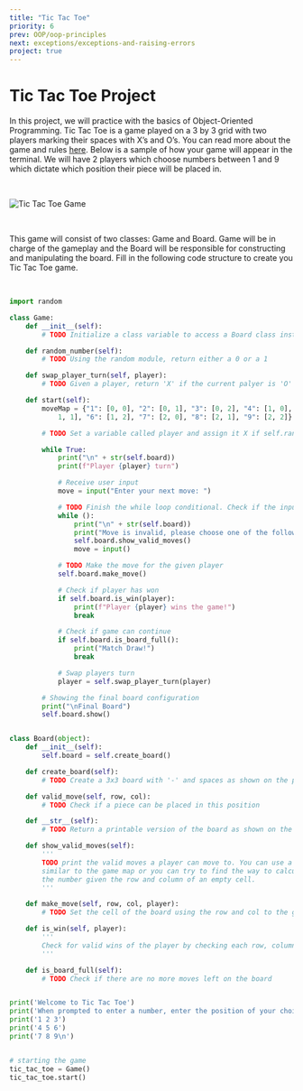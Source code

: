 ```yaml
---
title: "Tic Tac Toe"
priority: 6
prev: OOP/oop-principles
next: exceptions/exceptions-and-raising-errors
project: true
---
```


# Tic Tac Toe Project

In this project, we will practice with the basics of Object-Oriented Programming. Tic Tac Toe is a game played on a 3 by 3 grid with two players marking their spaces with X’s and O’s. You can read more about the game and rules [here](https://en.wikipedia.org/wiki/Tic-tac-toe). Below is a sample of how your game will appear in the terminal. We will have 2 players which choose numbers between 1 and 9 which dictate which position their piece will be placed in.

<br>

![Tic Tac Toe Game](/lessons/python/basics/OOP/tic-tac-toe.png)

<br>

This game will consist of two classes: Game and Board. Game will be in charge of the gameplay and the Board will be responsible for constructing and manipulating the board. Fill in the following code structure to create you Tic Tac Toe game.

<br>

```python
import random

class Game:
    def __init__(self):
        # TODO Initialize a class variable to access a Board class instance

    def random_number(self):
        # TODO Using the random module, return either a 0 or a 1

    def swap_player_turn(self, player):
        # TODO Given a player, return 'X' if the current palyer is 'O' or vice vera

    def start(self):
        moveMap = {"1": [0, 0], "2": [0, 1], "3": [0, 2], "4": [1, 0], "5": [
            1, 1], "6": [1, 2], "7": [2, 0], "8": [2, 1], "9": [2, 2]}

        # TODO Set a variable called player and assign it X if self.random_number() returns 0 and O if it returns 1

        while True:
            print("\n" + str(self.board))
            print(f"Player {player} turn")

            # Receive user input
            move = input("Enter your next move: ")

            # TODO Finish the while loop conditional. Check if the input is valid (range 1-9) and that the move is possible.
            while ():
                print("\n" + str(self.board))
                print("Move is invalid, please choose one of the following numbers:")
                self.board.show_valid_moves()
                move = input()

            # TODO Make the move for the given player
            self.board.make_move()

            # Check if player has won
            if self.board.is_win(player):
                print(f"Player {player} wins the game!")
                break

            # Check if game can continue
            if self.board.is_board_full():
                print("Match Draw!")
                break

            # Swap players turn
            player = self.swap_player_turn(player)

        # Showing the final board configuration
        print("\nFinal Board")
        self.board.show()


class Board(object):
    def __init__(self):
        self.board = self.create_board()

    def create_board(self):
        # TODO Create a 3x3 board with '-' and spaces as shown on the project page

    def valid_move(self, row, col):
        # TODO Check if a piece can be placed in this position

    def __str__(self):
        # TODO Return a printable version of the board as shown on the project page

    def show_valid_moves(self):
        '''
        TODO print the valid moves a player can move to. You can use a map
        similar to the game map or you can try to find the way to calculate
        the number given the row and column of an empty cell.
        '''

    def make_move(self, row, col, player):
        # TODO Set the cell of the board using the row and col to the given player

    def is_win(self, player):
        '''
        Check for valid wins of the player by checking each row, column, and diagonal.
        '''

    def is_board_full(self):
        # TODO Check if there are no more moves left on the board


print('Welcome to Tic Tac Toe')
print('When prompted to enter a number, enter the position of your choice according to this board below:')
print('1 2 3')
print('4 5 6')
print('7 8 9\n')


# starting the game
tic_tac_toe = Game()
tic_tac_toe.start()
```

<br>
